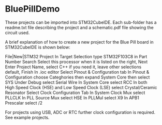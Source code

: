 # BluePillDemo

These projects can be imported into STM32CubeIDE.
Each sub-folder has a readme.txt file describing the project and a schematic.pdf file showing the circuit used.

A brief explanation of how to create a new project for the Blue Pill board in STM32CubeIDE is shown below:

File|New|STM32 Project
In Target Selection type STM32F103C8 in Part Number Search
Select this processor when it is listed on the right, Next
Enter Project Name, select C++ if you need it, leave other selections default, Finish
In <Project Name>.ioc editor Select Pinout & Configuration tab
In Pinout & Configuration choose Categhories then expand System Core then select SYS
Under Debug select Serial Wire
In System Core select RCC
In both High Speed Clock (HSE) and Low Speed Clock (LSE) select Crystal/Ceramic Resonator
Select Clock Configuration Tab
In System Clock Mux select PLLCLK
In PLL Source Mux select HSE
In PLLMul select X9
In APB1 Prescalar select /2

For projects using USB, ADC or RTC further clock configuration is required. See example projects.



